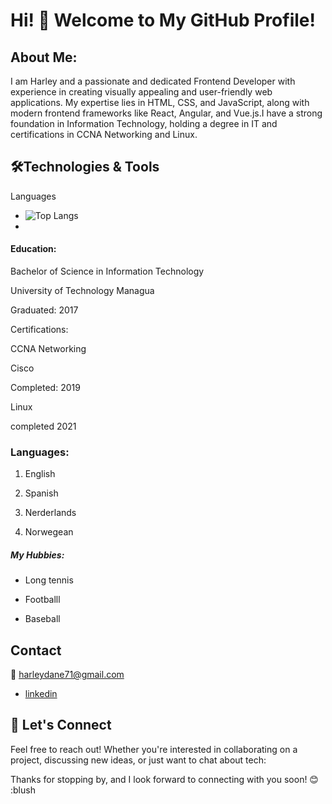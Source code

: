 # Hi! 👋 Welcome to My GitHub Profile!

## About Me:

I am Harley and a passionate and dedicated Frontend Developer with 
experience in creating visually appealing and user-friendly web applications. My
expertise lies in HTML, CSS, and JavaScript, along with modern frontend
frameworks like React, Angular, and Vue.js.I have a strong foundation in
Information Technology, holding a degree in IT and certifications in CCNA
Networking and Linux.


## 🛠️Technologies & Tools

Languages


-  ![Top Langs](https://github-readme-stats.vercel.app/api/top-langs/?username=anuraghazra&hide_progress=true)
-  


#### Education:

Bachelor of Science in Information Technology

University of Technology Managua

Graduated: 2017

Certifications:

CCNA Networking

Cisco

Completed: 2019

Linux

completed 2021

### Languages:

1. English

2. Spanish

3. Nerderlands

4. Norwegean

##### My Hubbies:

- Long tennis

- Footballl

- Baseball

## Contact

📧 harleydane71@gmail.com 


- [linkedin](https://www.linkedin.com/in/harley-dane-clair-duncan-b918a82a8/)

 


## 🤝 Let's Connect

 
Feel free to reach out! Whether you're interested in collaborating on a project, discussing new ideas, or just want to chat about tech:

 
Thanks for stopping by, and I look forward to connecting with you soon!
😊 :blush
